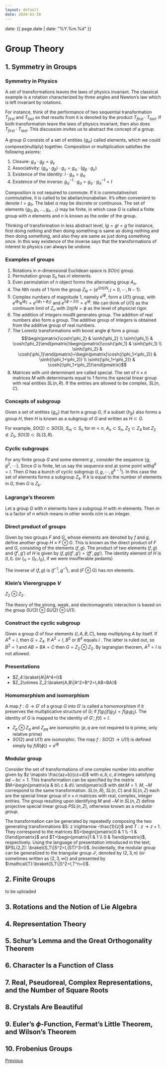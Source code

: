 ```yaml
---
layout: default
date: 2024-01-30
---
```


date: {{ page.date | date: "%Y.%m.%d" }}

# Group Theory

## 1. Symmetry in Groups

### Symmetry in Physics

A set of transformations leaves the laws of physics invariant. The classical example is a rotation characterized by three angles and Newton’s law which is left invariant by rotations.  

For instance, think of the performance of two sequential transformation $T_{first}$ and $T_{last}$ so that results from it is denoted by the product $T_{first} \cdot T_{last}$. If both transformation leave the laws of physics invariant, then also does $T_{first} \cdot T_{last}$. This discussion invites us to abstract the concept of a group.  

A group $G$ consists of a set of entities $\{g_\alpha\}$ called elements, which we could compose(multiply) together. Composition or multiplication satisfies the following axioms:

1. Closure: $g_\alpha \cdot g_\beta =g_\gamma$
2. Associativity: $(g_\alpha \cdot g_\beta)\cdot g_\gamma=g_\alpha \cdot (g_\beta \cdot g_\gamma)$
3. Existence of the identity: $I \cdot g_\alpha=g_\alpha$
4. Existence of the inverse: $g_\alpha^{-1}\cdot g_\alpha=g_\alpha\cdot g_\alpha^{-1}=I$

Composition is not required to commute. If it is commutative/not commutative, it is called to be abelian/nonabelian. It’s often convenient to denote $I=g_0$. The label $\alpha$ may be discrete or continuous. The set of elements  $\{g_0, g_1, \dots, g_{n-1}\}$ may be finite, in which case $G$ is called a finite group with $n$ elements and $n$ is known as the order of the group.   

Thinking of transformation in less abstract level, $Ig=gI=g$ for instance, first doing nothing and then doing something is same as doing nothing and then doing something, and also they are same as just doing something once. In this way existence of the inverse says that the transformations of interest to physics can always be undone.  

### Examples of groups

1. Rotations in $n$-dimensional Euclidean space is $SO(n)$ group. 
2. Permutation group $S_n$ has $n!$ elements.
3. Even permutation of $n$ object forms the alternating group $A_n$.
4. The $N$th roots of 1 form the group $Z_N=\{e^{i2\pi j/N}; j=0,\cdots, N-1\}$. 
5. Complex numbers of magnitude 1, namely $e^{i\phi}$, form a $U(1)$ group, with $e^{i\phi_1}e^{i\phi_2}=e^{i(\phi_1+\phi_2)}$ and $e^{i(\phi+2\pi)}=e^{i\phi}$. We can think of $U(1)$ as the continuum limit of $Z_n$ with $2\pi j/N=\phi$ as the level of physicist rigor.
6. The addition of integers $\text{mod} N$ generates group. The addition of real numbers also form a group. The additive group of integers is obtained from the additive group of real numbers. 
7. The Lorentz transformations with boost angle $\phi$ form a group: $$\begin{pmatrix}\cosh{\phi_2} & \sinh{\phi_2} \\ \sinh{\phi_1} & \cosh{\phi_2}\end{pmatrix}\begin{pmatrix}\cosh{\phi_1} & \sinh{\phi_1} \\ \sinh{\phi_2} & \cosh{\phi_1}\end{pmatrix}=\begin{pmatrix}\cosh{(\phi_1+\phi_2)} & \sinh{(\phi_1+\phi_2)} \\ \sinh{(\phi_1+\phi_2)} & \cosh{(\phi_1+\phi_2)}\end{pmatrix}$$
8. Matrices with unit determinant are called special. The set of $n \times n$ matrices $M$ with determinants equal to 1 forms the special linear group with real entities $SL(n,R)$. If the entries are allowed to be complex, $SL(n,C)$. 

### Concepts of subgroup

Given a set of entities $\{g_\alpha\}$ that form a group $G$, if a subset $\{h_\beta\}$ also forms a group $H$, then $H$ is known as a subgroup of $G$ and written as $H \subset G$.   

For example, $SO(2) \subset SO(3)$, $S_m \subset S_n$ for $m<n$, $A_n \subset S_n$, $Z_2 \subset Z_4$ but $Z_2 \not\subset Z_5$, $SO(3) \subset SL(3,R)$. 

### Cyclic subgroups

For any finite group $G$ and some element $g$ , consider the sequence $\{g,g^2,\cdots\}$. Since $G$ is finite, let us say the sequence end at some point with$g^k=I$. Then $G$ has a bunch of cyclic subgroup $\{I, g, \cdots, g^{k-1}\}$.  In this case the set of elements forms a subgroup $Z_k$. If $k$ is equal to the number of elements in $G$, then $G$ is $Z_k$. 

### Lagrange’s theorem

Let a group $G$ with $n$ elements have a subgroup $H$ with $m$ elements. Then $m$ is a factor of $n$ which means in other words $n/m$ is an integer.

### Direct product of groups

Given by two groups $F$ and $G$, whose elements are denoted by $f$ and $g$, define another group $H\equiv F \otimes G$. This is known as the direct product of $F$ and $G$, consisting of the elements $(f,g)$. The product of two elements $(f,g)$ and $(f',g')$ of $H$ is given by $(f,g)(f',g')=(ff',gg')$. The identity element of $H$ is $(I,I)$. (or $I_H=(I_F,I_G)$, if we were insufferable pedants)

The inverse of $(f,g)$ is $(f^{-1}, g^{-1})$, and $(F \otimes G)$ has $mn$ elements. 

### Klein’s Vierergruppe $V$

$Z_2\otimes Z_2$. 

The theory of the strong, weak, and electromagnetic interaction is based on the group $SU(3)\otimes SU(2) \otimes U(1)$. 

### Construct the cyclic subgroup

Given a group $G$ of four elements $\{I,A,B,C\}$, keep multiplying $A$ by itself. If $A^4=I$, then $G=Z_4$. If $A^2=I$, $B^2$ or $B^4$ equals $I$ . The latter is ruled out, so $B^2=1$ and $AB=BA=C$ then $G=Z_2\otimes Z_2$. By lagrangian theorem, $A^3=I$ is not allowed. 

### Presentations

- $Z_4:\braket{A\|A^4=I}$
- $Z_2\otimes Z_2:\braket{A,B\|A^2=B^2=I,AB=BA}$

### Homomorphism and isomorphism

A map $f: G \rightarrow G'$ of a group $G$ into $G'$ is called a homomorphism if it preserves the multiplicative structure of $G$; if $f(g_1)f(g_2)=f(g_1g_2)$. The identity of $G$ is mapped to the identity of $G'$; $f(I)=I$. 

- $Z_p \otimes Z_q$ and $Z_{pq}$ are isomorphic ($p,q$ are not required to b prime, only relative prime)
- $SO(2)$ and $U(1)$ are isomorphic. The map $f:SO(2)\rightarrow U(1)$ is defined simply by $f(R(\phi))=e^{i\phi}$

### Modular group

Consider the set of transformations of one complex number into another given by $z \mapsto \frac{az+b}{cz+d}$ with $a,b,c,d$ integers satisfying $ad-bc=1$. This transformation can be specified by the matrix $M=\begin{pmatrix}a & b\\ c & d\\ \end{pmatrix}$ with $\det{M}=1$. $M, -M$ correspond to the same transformation.  $SL(n,R)$, $SL(n,C)$ and $SL(n,Z)$ each are the special linear group of $n \times n$ matrices with real, complex, integer entries. The group resulting upon identifying $M$ and $-M$ in $SL(n,Z)$ define projective special linear group $PSL(n,Z)$, otherwise known as a *modular group*. 

The transformation can be generated by repeatedly composing the two generating transformations $S: z \rightarrow -\frac{1}{z}$ and $T: z\rightarrow z+1$. They correspond to the matrices $S=\begin{pmatrix}0 & 1 \\ -1 & 0\end{pmatrix}$ and $T=\begin{pmatrix}1 & 1 \\ 0 & 1\end{pmatrix}$, respectively. Using the language of presentation introduced in the text, $PSL(2,Z): \braket{S,T\|S^2=I,(ST)^3=I}$. Incidentally, the modular group can be generalized to the triangular group $\mathcal{T}$, denoted by $(2,3,n)$ (or sometimes written as $(2,3,\infty)$) and presented by $\mathcal{T}:\braket{S,T\|S^2=I,T^n=I}$.

## 2. Finite Groups

to be uploaded

## 3. Rotations and the Notion of Lie Algebra

## 4. Representation Theory

## 5. Schur’s Lemma and the Great Orthogonality Theorem

## 6. Character Is a Function of Class

## 7. Real, Pseudoreal, Complex Representations, and the Number of Square Roots

## 8. Crystals Are Beautiful

## 9. Euler’s $\phi$-Function, Fermat’s Little Theorem, and Wilson’s Theorem

## 10. Frobenius Groups


<div class="pagination">
  <a href="{{ 'Phys/Phys_content.html' | relative_url }}" class="prev-button">Previous</a>
</div>